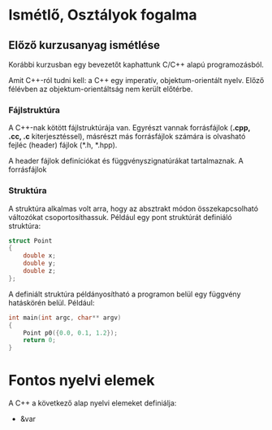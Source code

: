 # Ismétlő, Osztályok fogalma

## Előző kurzusanyag ismétlése
Korábbi kurzusban egy bevezetőt kaphattunk C/C++ alapú programozásból.

Amit C++-ról tudni kell: a C++ egy imperatív, objektum-orientált nyelv. Előző félévben az objektum-orientáltság nem került előtérbe.

### Fájlstruktúra
A C++-nak kötött fájlstruktúrája van. Egyrészt vannak forrásfájlok (__.cpp, .cc, .c__ kiterjesztéssel), másrészt más forrásfájlok számára is olvasható fejléc (header) fájlok (*.h, *.hpp).

A header fájlok definíciókat és függvényszignatúrákat tartalmaznak. A forrásfájlok


### Struktúra
A struktúra alkalmas volt arra, hogy az absztrakt módon összekapcsolható változókat csoportosíthassuk. Például egy pont struktúrát definiáló struktúra:
```C++
struct Point
{
    double x;
    double y;
    double z;
};
```
A definiált struktúra példányosítható a programon belül egy függvény hatáskörén belül. Például:
```C++
int main(int argc, char** argv)
{
    Point p0({0.0, 0.1, 1.2});
    return 0;
}
```

# Fontos nyelvi elemek
A C++ a következő alap nyelvi elemeket definiálja:
- &var